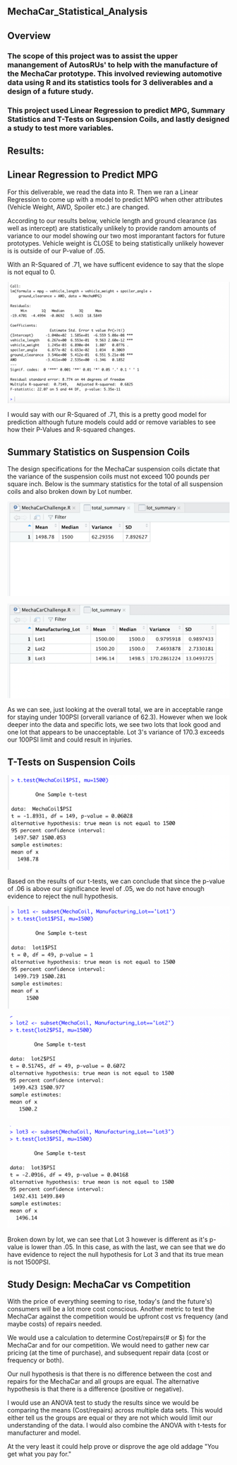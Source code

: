 ## MechaCar_Statistical_Analysis

## Overview
### The scope of this project was to assist the upper manangement of AutosRUs' to help with the manufacture of the MechaCar prototype. This involved reviewing automotive data using R and its statistics tools for 3 deliverables and a design of a future study.

### This project used Linear Regression to predict MPG, Summary Statistics and T-Tests on Suspension Coils, and lastly designed a study to test more variables.

## Results:


## Linear Regression to Predict MPG

For this deliverable, we read the data into R. Then we ran a Linear Regression to come up with a model to predict MPG when other attributes (Vehicle Weight, AWD, Spoiler etc.) are changed.

According to our results below, vehicle length and ground clearance (as well as intercept) are statistically unlikely to provide random amounts of variance to our model showing our two most imporantant factors for future prototypes. Vehicle weight is CLOSE to being statistically unlikely however is is outside of our P-value of .05.

With an R-Squared of .71, we have sufficent evidence to say that the slope is not equal to 0. 

![launch](Resources/D1_MPG.png)

I would say with our R-Squared of .71, this is a pretty good model for prediction although future models could add or remove variables to see how their P-Values and R-squared changes. 

## Summary Statistics on Suspension Coils

The design specifications for the MechaCar suspension coils dictate that the variance of the suspension coils must not exceed 100 pounds per square inch. Below is the summary statistics for the total of all suspension coils and also broken down by Lot number.

![launch](Resources/D2_Coils_Total.png)


![launch](Resources/D2_Coils.png)

As we can see, just looking at the overall total, we are in acceptable range for staying under 100PSI (orverall variance of 62.3). However when we look deeper into the data and specific lots, we see two lots that look good and one lot that appears to be unacceptable. Lot 3's variance of 170.3 exceeds our 100PSI limit and could result in injuries.



## T-Tests on Suspension Coils

![launch](Resources/D3_PSI.png)

Based on the results of our t-tests, we can conclude that since the p-value of .06 is above our significance level of .05, we do not have enough evidence to reject the null hypothesis.



![launch](Resources/D3_Lot1.png)

![launch](Resources/D3_Lot2.png)

![launch](Resources/D3_Lot3.png)

Broken down by lot, we can see that Lot 3 however is different as it's p-value is lower than .05. In this case, as with the last, we can see that we do have evidence to reject the null hypothesis for Lot 3 and that its true mean is not 1500PSI.

## Study Design: MechaCar vs Competition

With the price of everything seeming to rise, today's (and the future's) consumers will be a lot more cost conscious. Another metric to test the MechaCar against the competition would be upfront cost vs frequency (and maybe costs) of repairs needed.

We would use a calculation to determine Cost/repairs(# or $) for the MechaCar and for our competition. We would need to gather new car pricing (at the time of purchase), and subsequent repair data (cost or frequency or both).

Our null hypothesis is that there is no difference between the cost and repairs for the MechaCar and all groups are equal. The alternative hypothesis is that there is a difference (positive or negative).

I would use an ANOVA test to study the results since we would be comparing the means (Cost/repairs) across multiple data sets. This would either tell us the groups are equal or they are not which would limit our understanding of the data. I would also combine the ANOVA with t-tests for manufacturer and model.

At the very least it could help prove or disprove the age old addage "You get what you pay for."
